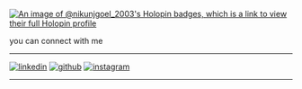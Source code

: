 [![An image of @nikunjgoel_2003's Holopin badges, which is a link to view their full Holopin profile](https://holopin.me/nikunjgoel_2003)](https://holopin.io/@nikunjgoel_2003)

you can connect with me 

<hr>

[![linkedin](https://user-images.githubusercontent.com/72417259/225831629-cf7e6bcb-822e-4129-85b9-e436f298ab7c.png)][1]
[![github](https://user-images.githubusercontent.com/72417259/225832321-44b23303-231b-435f-89fd-9333245c2d0d.png)][2]
[![instagram](https://user-images.githubusercontent.com/72417259/225831632-0d5961af-155f-410a-b887-3411fba1b22a.png)][3]


[1]: https://www.linkedin.com/in/nikunj-goel-480042212/
[2]: http://www.github.com/nikunj-oss
[3]: https://www.instagram.com/nikunjgoel_2003/


<hr>
